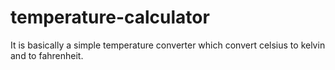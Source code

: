 # temperature-calculator
It is basically a simple temperature converter which convert celsius  to kelvin and to fahrenheit.
